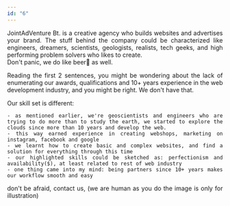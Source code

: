 ```yaml
---
id: "6"
---
```


<style>
c{
  color: var(--accent-color);
  display: inline-block;
  font-weight: 700;
}
centered{
  text-align:center;
}
justify{
  text-align:justify;
}
    Img{
      border: solid 1px #fff;
    }
    Img:hover{
      border: solid 2px var(--accent-color);
    }

 </style>

<justify>

JointAdVenture Bt. is a creative agency who builds websites and advertises your brand. The stuff  behind the company could be characterized like engineers, dreamers, scientists, geologists, realists, tech geeks, and high performing problem solvers who likes to create.  
Don't panic, we do like beer🍻 as well.  

Reading the first 2 sentences, you might be wondering about the lack of enumerating our awards, qualifications and 10+ years experience in the web development industry, and you might be right. We don't have that.  
 
Our skill set is different: 

    - as mentioned earlier, we're geoscientists and engineers who are trying to do more than to study the earth, we started to explore the clouds since more than 10 years and develop the web.
    - this way earned experience in creating webshops, marketing on instagram, facebook and google
    - we learnt how to create basic and complex websites, and find a solution for everything through this time
    - our highlighted skills could be sketched as: perfectionism and availability($), at least related to rest of web industry
    - one thing came into my mind: being partners since 10+ years makes our workflow smooth and easy

    
don't be afraid, contact us, (we are human as you do the image is only for illustration)

</justify>
